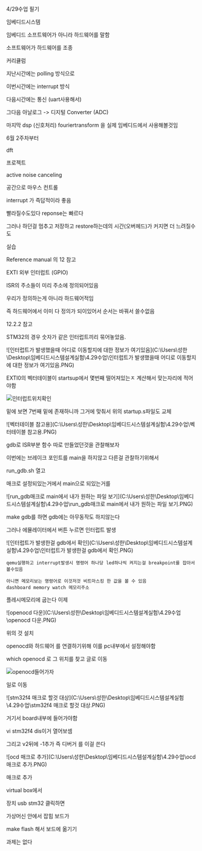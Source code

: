4/29수업 필기 

임베디드시스템 

임베디드 소프트웨어가 아니라 하드웨어를 말함

소프트웨어가 하드웨어를 조종



커리큘럼



지난시간에는 polling 방식으로 

이번시간에는 interrupt 방식

다음시간에는 통신 (uart사용해서)

그다음 아날로그 -> 디지털 Converter (ADC) 

마지막 dsp (신호처리)  fouriertransform 을 실제 임베디드에서 사용해볼것임

6월 2주차부터

dft 

프로젝트 

active noise canceling

공간으로 마우스 컨트롤 



interrupt 가 즉답적이라 좋음

빨라질수도있다 reponse는 빠르다

그러나 하던걸 멈추고  저장하고  restore하는데의 시간(오버헤드)가 커지면 더 느려질수도

실습

 Reference manual 의 12 참고

EXTI 외부 인터럽트 (GPIO)

ISR의 주소들이 미리 주소에 정의되어있음

 우리가 정의하는게 아니라 하드웨어적임

즉 하드웨어에서 이미 다 정의가 되이있어서 순서는 바꿔서 쓸수없음 

12.2.2 참고

STM32의 경우 숫자가 같은 인터럽트끼리 묶어놓았음.

![인터럽트가 발생했을때 어디로 이동할지에 대한 정보가 여기있음](C:\Users\성한\Desktop\임베디드시스템설계실험\4.29수업\인터럽트가 발생했을때 어디로 이동할지에 대한 정보가 여기있음.PNG)

EXTI0의 벡터테이블이 startsup에서 몇번째 떨어져있는ㅈ 계산해서 맞는자리에 적어야함

![인터럽트위치확인](C:\Users\성한\Desktop\임베디드시스템설계실험\4.29수업\인터럽트위치확인.PNG)

밑에 보면 7번째 밑에 존재하니까 그거에 맞춰서 위의 startup.s파일도 교체

![벡터테이블 참고용](C:\Users\성한\Desktop\임베디드시스템설계실험\4.29수업\벡터테이블 참고용.PNG)

gdb로 ISR부분 함수 따로 만들었던것을 관찰해보자

이번에는 브레이크 포인트를 main을 하지않고 다른걸 관찰하기위해서

run_gdb.sh 열고

매크로 설정되있는거에서 main으로 되있는거를 

![run_gdb매크로 main에서 내가 원하는 파일 보기](C:\Users\성한\Desktop\임베디드시스템설계실험\4.29수업\run_gdb매크로 main에서 내가 원하는 파일 보기.PNG)

make gdb를 하면 gdb에는 아무동작도 하지않는다

그러나 에뮬레이터에서 버튼 누르면 인터럽트 발생

![인터럽트가 발생한걸 gdb에서 확인](C:\Users\성한\Desktop\임베디드시스템설계실험\4.29수업\인터럽트가 발생한걸 gdb에서 확인.PNG)

```
qemu실행하고 interrupt발생시 명령어 하나당 led하나씩 켜지는걸 breakpoint를 잡아서 볼수있음

아니면 메모리보는 명령어로 이것저것 비트마스킹 한 값을 볼 수 있음
dashboard memory watch 메모리주소
```

플레시메모리에 굽는다 이제 

![openocd 다운](C:\Users\성한\Desktop\임베디드시스템설계실험\4.29수업\openocd 다운.PNG)

위의 것 설치

openocd와 하드웨어 를 연결하기위해 이를 pc내부에서 설정해야함

which openocd 로 그 위치를 찾고 글로 이동

![openocd들어가자](C:\Users\성한\Desktop\임베디드시스템설계실험\4.29수업\openocd들어가자.PNG)

일로 이동

![stm32f4 매크로 할것 대상](C:\Users\성한\Desktop\임베디드시스템설계실험\4.29수업\stm32f4 매크로 할것 대상.PNG)

거기서 board내부에 들어가야함

vi stm32f4 dis이거 열어보셈 

그리고 v2뒤에 -1추가 즉 디버거 를 이걸 쓴다

![ocd 매크로 추가](C:\Users\성한\Desktop\임베디드시스템설계실험\4.29수업\ocd 매크로 추가.PNG)

매크로 추가



virtual box에서 

장치 usb stm32 클릭하면

가상머신 안에서 잡힘 보드가

make flash 해서 보드에 옮기기

과제는 없다

